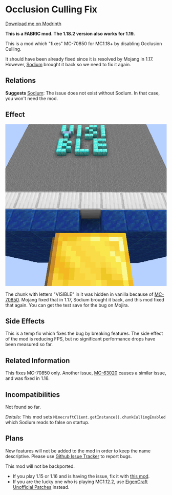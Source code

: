 Occlusion Culling Fix
=====

[Download me on Modrinth](https://modrinth.com/mod/sodium-occlusion-culling-fix)

**This is a FABRIC mod. The 1.18.2 version also works for 1.19.**

This is a mod which "fixes" MC-70850 for MC1.18+ by disabling Occlusion Culling.

It should have been already fixed since it is resolved by Mojang in 1.17. However, [Sodium](https://modrinth.com/mod/sodium) brought it back so we need to fix it again.

Relations
-----

**Suggests** [Sodium](https://modrinth.com/mod/sodium): The issue does not exist without Sodium. In that case, you won't need the mod.

Effect
-----

![](logo-standard.png)

The chunk with letters "VISIBLE" in it was hidden in vanilla because of [MC-70850](https://bugs.mojang.com/browse/MC-70850). Mojang fixed that in 1.17, Sodium brought it back, and this mod fixed that again. You can get the test save for the bug on Mojira.

Side Effects
-----

This is a temp fix which fixes the bug by breaking features. The side effect of the mod is reducing FPS, but no significant performance drops have been measured so far.

Related Information
-----

This fixes MC-70850 only. Another issue, [MC-63020](https://bugs.mojang.com/browse/MC-63020) causes a similar issue, and was fixed in 1.16.

Incompatibilities
-----

Not found so far.

*Details:* This mod sets `MinecraftClient.getInstance().chunkCullingEnabled` which Sodium reads to false on startup.

Plans
-----

New features will not be added to the mod in order to keep the name descriptive. Please use [Github Issue Tracker](https://github.com/yezhiyi9670/occlusion-culling-fix-sodium/issues) to report bugs.

This mod will not be backported.

- If you play 1.15 or 1.16 and is having the issue, fix it with [this mod](https://www.curseforge.com/minecraft/mc-mods/occlusion-culling-temp-fix).
- If you are the lucky one who is playing MC1.12.2, use [EigenCraft Unofficial Patches](https://github.com/mrgrim/MUP) instead.
